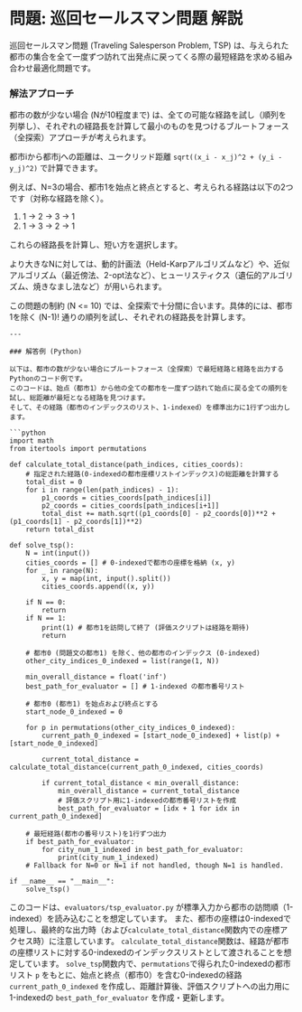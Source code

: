 # 問題: 巡回セールスマン問題 解説

巡回セールスマン問題 (Traveling Salesperson Problem, TSP) は、与えられた都市の集合を全て一度ずつ訪れて出発点に戻ってくる際の最短経路を求める組み合わせ最適化問題です。

### 解法アプローチ
都市の数が少ない場合 (Nが10程度まで) は、全ての可能な経路を試し（順列を列挙し）、それぞれの経路長を計算して最小のものを見つけるブルートフォース（全探索）アプローチが考えられます。

都市iから都市jへの距離は、ユークリッド距離 `sqrt((x_i - x_j)^2 + (y_i - y_j)^2)` で計算できます。

例えば、N=3の場合、都市1を始点と終点とすると、考えられる経路は以下の2つです（対称な経路を除く）。
1. 1 -> 2 -> 3 -> 1
2. 1 -> 3 -> 2 -> 1

これらの経路長を計算し、短い方を選択します。

より大きなNに対しては、動的計画法（Held-Karpアルゴリズムなど）や、近似アルゴリズム（最近傍法、2-opt法など）、ヒューリスティクス（遺伝的アルゴリズム、焼きなまし法など）が用いられます。

この問題の制約 (N <= 10) では、全探索で十分間に合います。具体的には、都市1を除く (N-1)! 通りの順列を試し、それぞれの経路長を計算します。
```
---

### 解答例 (Python)

以下は、都市の数が少ない場合にブルートフォース（全探索）で最短経路と経路を出力するPythonのコード例です。
このコードは、始点（都市1）から他の全ての都市を一度ずつ訪れて始点に戻る全ての順列を試し、総距離が最短となる経路を見つけます。
そして、その経路（都市のインデックスのリスト、1-indexed）を標準出力に1行ずつ出力します。

```python
import math
from itertools import permutations

def calculate_total_distance(path_indices, cities_coords):
    # 指定された経路(0-indexedの都市座標リストインデックス)の総距離を計算する
    total_dist = 0
    for i in range(len(path_indices) - 1):
        p1_coords = cities_coords[path_indices[i]]
        p2_coords = cities_coords[path_indices[i+1]]
        total_dist += math.sqrt((p1_coords[0] - p2_coords[0])**2 + (p1_coords[1] - p2_coords[1])**2)
    return total_dist

def solve_tsp():
    N = int(input())
    cities_coords = [] # 0-indexedで都市の座標を格納 (x, y)
    for _ in range(N):
        x, y = map(int, input().split())
        cities_coords.append((x, y))

    if N == 0:
        return
    if N == 1:
        print(1) # 都市1を訪問して終了 (評価スクリプトは経路を期待)
        return

    # 都市0 (問題文の都市1) を除く、他の都市のインデックス (0-indexed)
    other_city_indices_0_indexed = list(range(1, N))

    min_overall_distance = float('inf')
    best_path_for_evaluator = [] # 1-indexed の都市番号リスト

    # 都市0 (都市1) を始点および終点とする
    start_node_0_indexed = 0

    for p in permutations(other_city_indices_0_indexed):
        current_path_0_indexed = [start_node_0_indexed] + list(p) + [start_node_0_indexed]
        
        current_total_distance = calculate_total_distance(current_path_0_indexed, cities_coords)

        if current_total_distance < min_overall_distance:
            min_overall_distance = current_total_distance
            # 評価スクリプト用に1-indexedの都市番号リストを作成
            best_path_for_evaluator = [idx + 1 for idx in current_path_0_indexed]

    # 最短経路(都市の番号リスト)を1行ずつ出力
    if best_path_for_evaluator:
        for city_num_1_indexed in best_path_for_evaluator:
            print(city_num_1_indexed)
    # Fallback for N=0 or N=1 if not handled, though N=1 is handled.

if __name__ == "__main__":
    solve_tsp()
```

このコードは、`evaluators/tsp_evaluator.py` が標準入力から都市の訪問順（1-indexed）を読み込むことを想定しています。
また、都市の座標は0-indexedで処理し、最終的な出力時（および`calculate_total_distance`関数内での座標アクセス時）に注意しています。
`calculate_total_distance`関数は、経路が都市の座標リストに対する0-indexedのインデックスリストとして渡されることを想定しています。
`solve_tsp`関数内で、`permutations`で得られた0-indexedの都市リスト `p` をもとに、始点と終点（都市0）を含む0-indexedの経路 `current_path_0_indexed` を作成し、距離計算後、評価スクリプトへの出力用に1-indexedの `best_path_for_evaluator` を作成・更新します。
```
